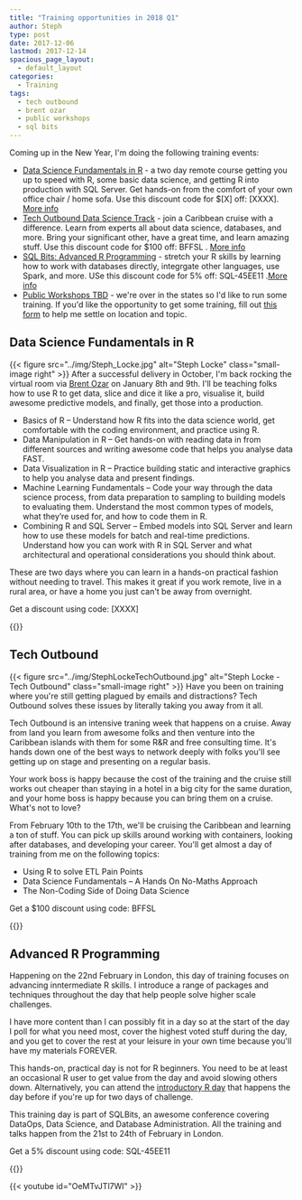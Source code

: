 ```yaml
---
title: "Training opportunities in 2018 Q1"
author: Steph
type: post
date: 2017-12-06
lastmod: 2017-12-14
spacious_page_layout:
  - default_layout
categories:
  - Training
tags:
  - tech outbound
  - brent ozar
  - public workshops
  - sql bits
---
```


Coming up in the New Year, I'm doing the following training events:

- [Data Science Fundamentals in R](https://brentozar.com/product/data-science-fundamentals-r-live-2-days/?utm_source=lockedata&utm_medium=lockedata&utm_campaign=lockedata) - a two day remote course getting you up to speed with R, some basic data science, and getting R into production with SQL Server. Get hands-on from the comfort of your own office chair / home sofa. Use this discount code for $[X] off: [XXXX]. [More info](#data-science-fundamentals-in-r)
- [Tech Outbound Data Science Track](http://techoutbound.com) - join a Caribbean cruise with a difference. Learn from experts all about data science, databases, and more. Bring your significant other, have a great time, and learn amazing stuff. Use this discount code for $100 off: BFFSL . [More info](#tech-outbound)
- [SQL Bits: Advanced R Programming](https://sqlbits.com/information/event17/Advanced_R_Programming/trainingdetails.aspx) - stretch your R skills by learning how to work with databases directly, integrgate other languages, use Spark, and more. USe this discount code for 5% off: SQL-45EE11 .[More info](#advanced-r-programming)
- [Public Workshops TBD](https://lockedata.typeform.com/to/oJvIgB) - we're over in the states so I'd like to run some training. If you'd like the opportunity to get some training, fill out [this form](https://lockedata.typeform.com/to/oJvIgB) to help me settle on location and topic.

## Data Science Fundamentals in R
{{< figure src="../img/Steph_Locke.jpg" alt="Steph Locke" class="small-image right" >}}
After a successful delivery in October, I'm back rocking the virtual room via [Brent Ozar](https://brentozar.com/product/data-science-fundamentals-r-live-2-days/?utm_source=lockedata&utm_medium=lockedata&utm_campaign=lockedata) on January 8th and 9th. I'll be teaching folks how to use R to get data, slice and dice it like a pro, visualise it, build awesome predictive models, and finally, get those into a production. 


- Basics of R – Understand how R fits into the data science world, get comfortable with the coding environment, and practice using R.
- Data Manipulation in R – Get hands-on with reading data in from different sources and writing awesome code that helps you analyse data FAST.
- Data Visualization in R – Practice building static and interactive graphics to help you analyse data and present findings.
- Machine Learning Fundamentals – Code your way through the data science process, from data preparation to sampling to building models to evaluating them. Understand the most common types of models, what they’re used for, and how to code them in R.
- Combining R and SQL Server – Embed models into SQL Server and learn how to use these models for batch and real-time predictions. Understand how you can work with R in SQL Server and what architectural and operational considerations you should think about.

These are two days where you can learn in a hands-on practical fashion without needing to travel. This makes it great if you work remote, live in a rural area, or have a home you just can't be away from overnight.

Get a discount using code: [XXXX]

 
{{<btn href="https://brentozar.com/product/data-science-fundamentals-r-live-2-days/?utm_source=lockedata&utm_medium=lockedata&utm_campaign=lockedata" msg="Go to booking site">}}

## Tech Outbound
{{< figure src="../img/StephLockeTechOutbound.jpg" alt="Steph Locke - Tech Outbound" class="small-image right" >}}
Have you been on training where you're still getting plagued by emails and distractions? Tech Outbound solves these issues by literally taking you away from it all. 

Tech Outbound is an intensive traning week that happens on a cruise. Away from land you learn from awesome folks and then venture into the Caribbean islands with them for some R&R and free consulting time. It's hands down one of the best ways to network deeply with folks you'll see getting up on stage and presenting on a regular basis. 

Your work boss is happy because the cost of the training and the cruise still works out cheaper than staying in a hotel in a big city for the same duration, and your home boss is happy because you can bring them on a cruise. What's not to love?

From February 10th to the 17th, we'll be cruising the Caribbean and learning a ton of stuff. You can pick up skills around working with containers, looking after databases, and developing your career. You'll get almost a day of training from me on the following topics:

- Using R to solve ETL Pain Points
- Data Science Fundamentals – A Hands On No-Maths Approach
- The Non-Coding Side of Doing Data Science

Get a $100 discount using code: BFFSL

 
{{<btn href="http://www.techoutbound.com/view-events.html" msg="Go to booking site">}}

## Advanced R Programming
Happening on the 22nd February in London, this day of training focuses on advancing inntermediate R skills. I introduce a range of packages and techniques throughout the day that help people solve higher scale challenges. 

I have more content than I can possibly fit in a day so at the start of the day I poll for what you need most, cover the highest voted stuff during the day, and you get to cover the rest at your leisure in your own time because you'll have my materials FOREVER.

This hands-on, practical day is not for R beginners. You need to be at least an occasional R user to get value from the day and avoid slowing others down. Alternatively, you can attend the [introductory R day](https://sqlbits.com/information/event17/Introduction_To_R_For_Analysts1/trainingdetails.aspx) that happens the day before if you're up for two days of challenge.

This training day is part of SQLBits, an awesome conference covering DataOps, Data Science, and Database Administration. All the training and talks happen from the 21st to 24th of February in London.

Get a 5% discount using code: SQL-45EE11

{{<btn href="https://sqlbits.com/information/event17/Advanced_R_Programming/trainingdetails.aspx" msg="Go to booking site">}}


{{< youtube id="OeMTvJTl7WI" >}}